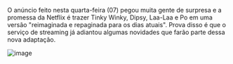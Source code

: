 
O anúncio feito nesta quarta-feira (07) pegou muita gente de surpresa e a promessa da Netflix é trazer Tinky Winky, Dipsy, Laa-Laa e Po em uma versão "reimaginada e repaginada para os dias atuais". Prova disso é que o serviço de streaming já adiantou algumas novidades que farão parte dessa nova adaptação.

![image](https://t.ctcdn.com.br/lBOWpaf9AvTG8qdv8wSNbRqm5bY=/660x0/smart/filters:format(webp)/i629603.jpeg)

